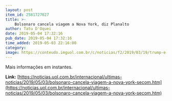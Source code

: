```yaml
---
layout: post
item_id: 2581727027
title: >-
    Bolsonaro cancela viagem a Nova York, diz Planalto
author: Tatu D'Oquei
date: 2019-05-04 17:32:16
pub_date: 2019-05-04 17:32:16
time_added: 2019-05-03 22:16:00
category: 
image: https://conteudo.imguol.com.br/c/noticias/f2/2019/03/19/trump-e-bolsonaro-se-cumprimentam-durante-coletiva-de-imprensa-na-casa-branca-em-washington-1553019520764_v2_615x300.jpg
---
```


Mais informações em instantes.

**Link:** [https://noticias.uol.com.br/internacional/ultimas-noticias/2019/05/03/bolsonaro-cancela-viagem-a-nova-york-secom.htm](https://noticias.uol.com.br/internacional/ultimas-noticias/2019/05/03/bolsonaro-cancela-viagem-a-nova-york-secom.htm)

